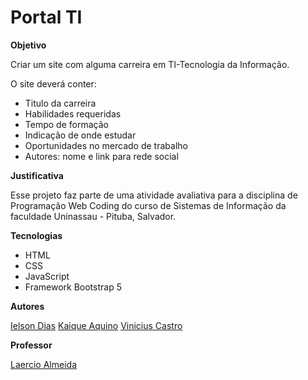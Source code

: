 # Portal TI

**Objetivo**

Criar um site com alguma carreira em TI-Tecnologia da Informação.

O site deverá conter:
+ Titulo da carreira
+ Habilidades requeridas
+ Tempo de formação
+ Indicação de onde estudar
+ Oportunidades no mercado de trabalho
+ Autores: nome e link para rede social

**Justificativa**

Esse projeto faz parte de uma atividade avaliativa para a disciplina de Programação Web Coding do curso de Sistemas de Informação da faculdade Uninassau - Pituba, Salvador.

**Tecnologias**

+ HTML
+ CSS
+ JavaScript
+ Framework Bootstrap 5

**Autores**

[Ielson Dias](https://linkedin.com/in/ielson-dias/)
[Kaique Aquino](https://linkedin.com/in/kaique-aquino/)
[Vinicius Castro](https://linkedin.com/in/vinicius-castrodev/)

**Professor**

[Laercio Almeida](https://linkedin.com/in/laercio-almeida-96521b73)